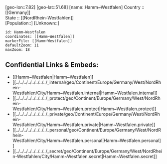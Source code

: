 ﻿---
location: [51.68,7.82] 
mapzoom: [7,12] 
mapmarker: city 
type: City
tags:
- geo/City


SpocWebEntityId: 30748
isDeleted: false
confidential: public

---
[geo-lon::7.82] 
[geo-lat::51.68] 
[name::Hamm~Westfalen] 
Country :: [[Germany]]  
State :: [[NordRhein-Westfahlen]]  
[Population::] 
[Unknown::] 


```leaflet
id: Hamm~Westfalen
coordinates: [[Hamm~Westfalen]] 
markerFile: [[Hamm~Westfalen]] 
defaultZoom: 11 
maxZoom: 18
```


## Confidential Links & Embeds: 
- [[Hamm~Westfalen|Hamm~Westfalen]]  
- [[../../../../../../../../_internal/geo/Continent/Europe/Germany/West/NordRhein-Westfahlen/City/Hamm~Westfalen.internal|Hamm~Westfalen.internal]] 
- [[../../../../../../../../_protect/geo/Continent/Europe/Germany/West/NordRhein-Westfahlen/City/Hamm~Westfalen.protect|Hamm~Westfalen.protect]] 
- [[../../../../../../../../_private/geo/Continent/Europe/Germany/West/NordRhein-Westfahlen/City/Hamm~Westfalen.private|Hamm~Westfalen.private]] 
- [[../../../../../../../../_personal/geo/Continent/Europe/Germany/West/NordRhein-Westfahlen/City/Hamm~Westfalen.personal|Hamm~Westfalen.personal]] 
- [[../../../../../../../../_secret/geo/Continent/Europe/Germany/West/NordRhein-Westfahlen/City/Hamm~Westfalen.secret|Hamm~Westfalen.secret]] 
